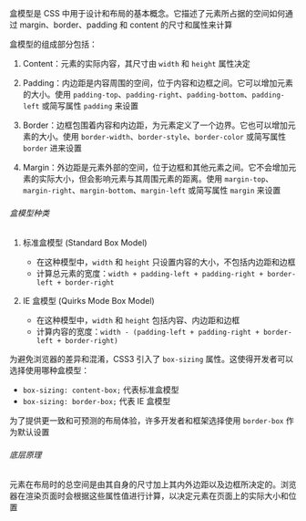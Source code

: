 盒模型是 CSS 中用于设计和布局的基本概念。它描述了元素所占据的空间如何通过 margin、border、padding 和 content 的尺寸和属性来计算

盒模型的组成部分包括：

1. Content：元素的实际内容，其尺寸由 `width` 和 `height` 属性决定

2. Padding：内边距是内容周围的空间，位于内容和边框之间。它可以增加元素的大小。使用 `padding-top`、`padding-right`、`padding-bottom`、`padding-left` 或简写属性 `padding` 来设置

3. Border：边框包围着内容和内边距，为元素定义了一个边界。它也可以增加元素的大小。使用 `border-width`、`border-style`、`border-color` 或简写属性 `border` 进来设置

4. Margin：外边距是元素外部的空间，位于边框和其他元素之间。它不会增加元素的实际大小，但会影响元素与其周围元素的距离。使用 `margin-top`、`margin-right`、`margin-bottom`、`margin-left` 或简写属性 `margin` 来设置

###### 盒模型种类

1. 标准盒模型 (Standard Box Model)

   - 在这种模型中，`width` 和 `height` 只设置内容的大小，不包括内边距和边框
   - 计算总元素的宽度：`width + padding-left + padding-right + border-left + border-right`

2. IE 盒模型 (Quirks Mode Box Model)

   - 在这种模型中，`width` 和 `height` 包括内容、内边距和边框
   - 计算内容的宽度：`width - (padding-left + padding-right + border-left + border-right)`

为避免浏览器的差异和混淆，CSS3 引入了 `box-sizing` 属性。这使得开发者可以选择使用哪种盒模型：

- `box-sizing: content-box;` 代表标准盒模型
- `box-sizing: border-box;` 代表 IE 盒模型

为了提供更一致和可预测的布局体验，许多开发者和框架选择使用 `border-box` 作为默认设置

###### 底层原理

元素在布局时的总空间是由其自身的尺寸加上其内外边距以及边框所决定的。浏览器在渲染页面时会根据这些属性值进行计算，以决定元素在页面上的实际大小和位置
